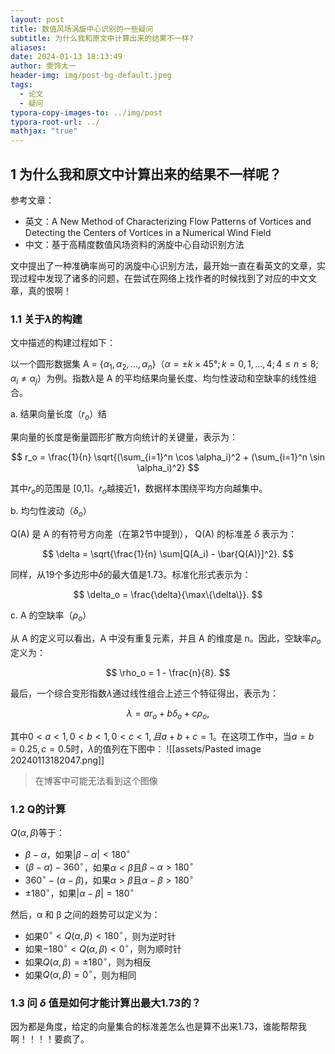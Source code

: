 ```yaml
---
layout: post
title: 数值风场涡旋中心识别的一些疑问
subtitle: 为什么我和原文中计算出来的结果不一样?
aliases: 
date: 2024-01-13 18:13:49
author: 雯饰太一
header-img: img/post-bg-default.jpeg
tags:
  - 论文
  - 疑问
typora-copy-images-to: ../img/post
typora-root-url: ../
mathjax: "true"
---
```

## 1 为什么我和原文中计算出来的结果不一样呢？

参考文章：
- 英文：A New Method of Characterizing Flow Patterns of Vortices and Detecting the Centers of Vortices in a Numerical Wind Field
- 中文：基于高精度数值风场资料的涡旋中心自动识别方法

文中提出了一种准确率尚可的涡旋中心识别方法，最开始一直在看英文的文章，实现过程中发现了诸多的问题，在尝试在网络上找作者的时候找到了对应的中文文章，真的恨啊！

### 1.1 关于$\lambda$的构建

文中描述的构建过程如下：

以一个圆形数据集 A = {$\alpha_1, \alpha_2, ..., \alpha_n$}（$\alpha = \pm k \times 45°; k = 0, 1, ..., 4; 4 \leq n \leq 8; \alpha_i \neq \alpha_j$）为例。指数$\lambda$是 A 的平均结果向量长度、均匀性波动和空缺率的线性组合。

a. 结果向量长度（$r_o$）结

果向量的长度是衡量圆形扩散方向统计的关键量，表示为：

$$
r_o = \frac{1}{n} \sqrt{(\sum_{i=1}^n \cos \alpha_i)^2 + (\sum_{i=1}^n \sin \alpha_i)^2}
$$

其中$r_o$的范围是 [0,1]。$r_o$越接近1，数据样本围绕平均方向越集中。

b. 均匀性波动（$\delta_o$）

Q(A) 是 A 的有符号方向差（在第2节中提到）， Q(A) 的标准差 $\delta$ 表示为：

$$
\delta = \sqrt{\frac{1}{n} \sum[Q(A_i) - \bar{Q(A)}]^2}.
$$

同样，从19个多边形中$\delta$的最大值是1.73。标准化形式表示为：

$$
\delta_o = \frac{\delta}{\max\{\delta\}}.
$$

c. A 的空缺率（$\rho_o$）

从 A 的定义可以看出，A 中没有重复元素，并且 A 的维度是 n。因此，空缺率$\rho_o$定义为：

$$
\rho_o = 1 - \frac{n}{8}.
$$

最后，一个综合变形指数$\lambda$通过线性组合上述三个特征得出，表示为：

$$
\lambda = a r_o + b \delta_o + c \rho_o,
$$

其中$0 < a < 1, 0 < b < 1, 0 < c < 1, 且 a + b + c = 1$。在这项工作中，当$a = b = 0.25, c = 0.5$时，$\lambda$的值列在下图中：
![[assets/Pasted image 20240113182047.png]]

> 在博客中可能无法看到这个图像

### 1.2 Q的计算

$Q(\alpha, \beta)$等于：

- $\beta - \alpha$，如果$\vert\beta - \alpha\vert < 180^\circ$
- $(\beta - \alpha) - 360^\circ$，如果$\alpha < \beta$且$\beta - \alpha > 180^\circ$
- $360^\circ - (\alpha - \beta)$，如果$\alpha > \beta$且$\alpha - \beta > 180^\circ$
- $\pm180^\circ$，如果$\vert\alpha - \beta\vert = 180^\circ$

然后，α 和 β 之间的趋势可以定义为：

- 如果$0^\circ < Q(\alpha, \beta) < 180^\circ$，则为逆时针
- 如果$-180^\circ < Q(\alpha, \beta) < 0^\circ$，则为顺时针
- 如果$Q(\alpha, \beta) = \pm180^\circ$，则为相反
- 如果$Q(\alpha, \beta) = 0^\circ$，则为相同

### 1.3 问 $\delta$ 值是如何才能计算出最大1.73的？

因为都是角度，给定的向量集合的标准差怎么也是算不出来1.73，谁能帮帮我啊！！！！要疯了。
